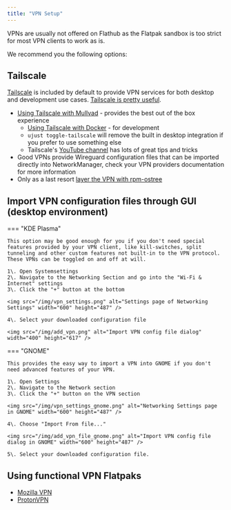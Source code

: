 ```yaml
---
title: "VPN Setup"
---
```


VPNs are usually not offered on Flathub as the Flatpak sandbox is too strict for most VPN clients to work as is.

We recommend you the following options:

## Tailscale

[Tailscale](https://tailscale.com) is included by default to provide VPN services for both desktop and development use cases. [Tailscale is pretty useful](https://blog.6nok.org/tailscale-is-pretty-useful/).

- [Using Tailscale with Mullvad](https://tailscale.com/kb/1258/mullvad-exit-nodes) - provides the best out of the box experience
  - [Using Tailscale with Docker](https://tailscale.com/kb/1282/docker) - for development
  - `ujust toggle-tailscale` will remove the built in desktop integration if you prefer to use something else
  - Tailscale's [YouTube channel](https://www.youtube.com/@Tailscale) has lots of great tips and tricks
- Good VPNs provide Wireguard configuration files that can be imported directly into NetworkManager, check your VPN providers documentation for more information
- Only as a last resort [layer the VPN with rpm-ostree](/guides/software#rpm-ostree)

## Import VPN configuration files through GUI (desktop environment)

=== "KDE Plasma"

    This option may be good enough for you if you don't need special features provided by your VPN client, like kill-switches, split tunneling and other custom features not built-in to the VPN protocol.
    These VPNs can be toggled on and off at will.

    1\. Open Systemsettings
    2\. Navigate to the Networking Section and go into the "Wi-Fi & Internet" settings
    3\. Click the "+" button at the bottom

    <img src="/img/vpn_settings.png" alt="Settings page of Networking Settings" width="600" height="487" />

    4\. Select your downloaded configuration file

    <img src="/img/add_vpn.png" alt="Import VPN config file dialog" width="400" height="617" />

=== "GNOME"

    This provides the easy way to import a VPN into GNOME if you don't need advanced features of your VPN.

    1\. Open Settings
    2\. Navigate to the Network section
    3\. Click the "+" button on the VPN section

    <img src="/img/vpn_settings_gnome.png" alt="Networking Settings page in GNOME" width="600" height="487" />

    4\. Choose "Import From file..."

    <img src="/img/add_vpn_file_gnome.png" alt="Import VPN config file dialog in GNOME" width="600" height="487" />

    5\. Select your downloaded configuration file.

## Using functional VPN Flatpaks

- [Mozilla VPN](https://flathub.org/apps/org.mozilla.vpn)
- [ProtonVPN](https://flathub.org/apps/com.protonvpn.www)
